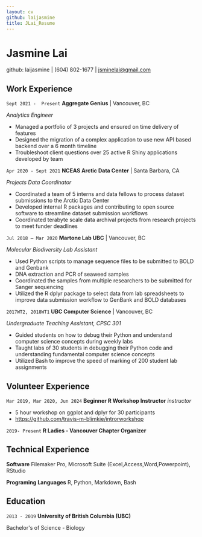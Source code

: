```yaml
---
layout: cv
github: laijasmine
title: JLai_Resume
---
```

# Jasmine Lai 
github: laijasmine | (604) 802-1677 | <a href="jsminelai@gmail.com">jsminelai@gmail.com</a>

## Work Experience
`Sept 2021 -  Present`
__Aggregate Genius__ | Vancouver, BC

_Analytics Engineer_
- Managed a portfolio of 3 projects and ensured on time delivery of features
- Designed the migration of a complex application to use new API based backend over a 6 month timeline
- Troubleshoot client questions over 25 active R Shiny applications developed by team

`Apr 2020 - Sept 2021`
__NCEAS Arctic Data Center__ | Santa Barbara, CA

_Projects Data Coordinator_
- Coordinated a team of 5 interns and data fellows to process dataset submissions to the Arctic Data Center
- Developed internal R packages and contributing to open source software to streamline dataset submission workflows
- Coordinated terabyte scale data archival projects from research projects to meet funder deadlines

`Jul 2018 – Mar 2020`
__Martone Lab UBC__ | Vancouver, BC

_Molecular Biodiversity Lab Assistant_
- Used Python scripts to manage sequence files to be submitted to BOLD and Genbank
- DNA extraction and PCR of seaweed samples
- Coordinated the samples from multiple researchers to be submitted for Sanger sequencing
- Utilized the R dplyr package to select data from lab spreadsheets to improve data submission workflow to GenBank and BOLD databases

`2017WT2, 2018WT1`
__UBC Computer Science__ | Vancouver, BC

_Undergraduate Teaching Assistant, CPSC 301_
- Guided students on how to debug their Python and understand computer science concepts during weekly labs
- Taught labs of 30 students in debugging their Python code and understanding fundamental computer science concepts
- Utilized Bash to improve the speed of marking of 200 student lab assignments 

<div style="page-break-after: always;"></div>

## Volunteer Experience

`Mar 2019, Mar 2020, Jun 2024`
__Beginner R Workshop Instructor__
_instructor_
- 5 hour workshop on ggplot and dplyr for 30 participants
- https://github.com/travis-m-blimkie/introrworkshop

`2019- Present`
__R Ladies - Vancouver Chapter Organizer__

## Technical Experience
__Software__
Filemaker Pro, Microsoft Suite (Excel,Access,Word,Powerpoint), RStudio

__Programing Languages__
R, Python, Markdown, Bash

## Education
`2013 - 2019`
__University of British Columbia (UBC)__

Bachelor's of Science - Biology

<!-- ### Footer

Last updated: July 2021 -->


